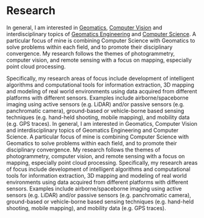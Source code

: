 # Research

In general, I am interested in [Geomatics](https://en.wikipedia.org/wiki/Geomatics), [Computer Vision](https://en.wikipedia.org/wiki/Computer_vision) 
and interdisciplinary topics of [Geomatics Engineering](https://en.wikipedia.org/wiki/Geomatics#Geomatics_engineering) and [Computer Science](https://en.wikipedia.org/wiki/Computer_science). 
A particular focus of mine is combining Computer Science with Geomatics to solve problems within each field, 
and to promote their disciplinary convergence. My research follows the themes of photogrammetry, computer vision, and remote sensing with a 
focus on mapping, especially point cloud processing. 

Specifically, my research areas of focus include development of intelligent algorithms and computational tools for information extraction, 
3D mapping and modeling of real world environments using data acquired from different platforms with different sensors. 
Examples include airborne/spaceborne imaging using active sensors (e.g. LiDAR) and/or passive sensors (e.g. panchromatic camera), 
ground-based or vehicle-borne based sensing techniques (e.g. hand-held shooting, mobile mapping), and mobility data (e.g. GPS traces). 
In general, I am interested in Geomatics, Computer Vision and interdisciplinary topics of Geomatics Engineering and Computer Science. 
A particular focus of mine is combining Computer Science with Geomatics to solve problems within each field, and to promote their disciplinary convergence. 
My research follows the themes of photogrammetry, computer vision, and remote sensing with a focus on mapping, especially point cloud processing. 
Specifically, my research areas of focus include development of intelligent algorithms and computational tools for information extraction, 
3D mapping and modeling of real world environments using data acquired from different platforms with different sensors. 
Examples include airborne/spaceborne imaging using active sensors (e.g. LiDAR) and/or passive sensors (e.g. panchromatic camera), 
ground-based or vehicle-borne based sensing techniques (e.g. hand-held shooting, mobile mapping), and mobility data (e.g. GPS traces). 

